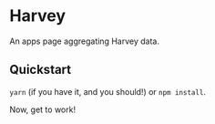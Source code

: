 # Harvey

An apps page aggregating Harvey data.

## Quickstart

`yarn` (if you have it, and you should!) or `npm install`.

Now, get to work!
